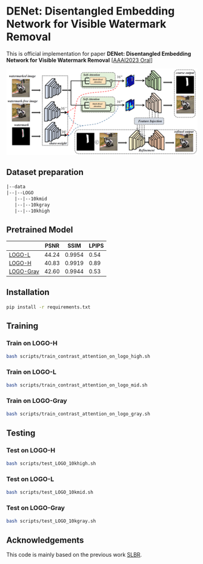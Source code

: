 # DENet: Disentangled Embedding Network for Visible Watermark Removal

This is official implementation for paper **DENet: Disentangled Embedding Network for Visible Watermark Removal** [[AAAI2023 Oral](https://ojs.aaai.org/index.php/AAAI/article/view/25337)]

<img src='imgs/framework.png'>

## Dataset preparation
~~~
|--data
|--|--LOGO
   |--|--10kmid
   |--|--10kgray
   |--|--10khigh
~~~

## Pretrained Model

|      |   PSNR   |   SSIM   |   LPIPS   |
| ---- | ---- | ---- | ---- |
|   [LOGO-L](https://drive.google.com/file/d/1SF8crHbg5RG89S0lvtSOnScyaUHX0nsX/view?usp=drive_link)  |  44.24 | 0.9954 | 0.54 |
|   [LOGO-H](https://drive.google.com/file/d/1MA8mYDlvOg1XA1YUb7v1mJu4sAgT6x4Z/view?usp=sharing)   | 40.83 | 0.9919 | 0.89 |
|   [LOGO-Gray](https://drive.google.com/file/d/1yuWhQHp8spZcOVnn2HHynzpXCoxLAgEK/view?usp=drive_link)   | 42.60 | 0.9944 | 0.53 |

## Installation
```bash
pip install -r requirements.txt
```
## Training
### Train on LOGO-H
```bash
bash scripts/train_contrast_attention_on_logo_high.sh 
```
### Train on LOGO-L
```bash
bash scripts/train_contrast_attention_on_logo_mid.sh 
```
### Train on LOGO-Gray
```bash
bash scripts/train_contrast_attention_on_logo_gray.sh
```

## Testing
### Test on LOGO-H
```bash
bash scripts/test_LOGO_10khigh.sh
```
### Test on LOGO-L
```bash
bash scripts/test_LOGO_10kmid.sh
```
### Test on LOGO-Gray
```bash
bash scripts/test_LOGO_10kgray.sh
```

## Acknowledgements
This code is mainly based on the previous work [SLBR](https://github.com/bcmi/SLBR-Visible-Watermark-Removal).